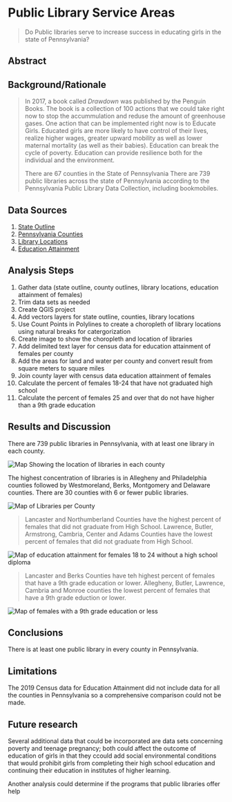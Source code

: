 # **Public Library Service Areas** 
> Do Public libraries serve to increase success in educating girls in the state of Pennsylvania?

## **Abstract**


## **Background/Rationale**
> In 2017, a book called *Drawdown* was published by the Penguin Books.  The book is a collection of 100 actions that we could take right now to stop the accummulation and reduse the amount of greenhouse gases.  One action that can be implemented right now is to Educate Girls.  Educated girls are more likely to have control of their lives, realize higher wages, greater upward mobility as well as lower maternal mortality (as well as their babies).  Education can break the cycle of poverty.  Education can provide resilience both for the individual and the environment.
>
> There are 67 counties in the State of Pennsylvania
> There are 739 public libraries across the state of Pennsylvania according to the Pennsylvania Public Library Data Collection, including bookmobiles.
>
## **Data Sources**
1. [State Outline](https://www.census.gov/cgi-bin/geo/shapefiles/index.php?year=2020&layergroup=States+%28and+equivalent%29) 
1. [Pennsylvania Counties](https://www2.census.gov/geo/tiger/TIGER2020PL/STATE/42_PENNSYLVANIA/42/)
1. [Library Locations](https://pa.countingopinions.com/memberlist.php)
1. [Education Attainment](https://data.census.gov/cedsci/table?q=Educational%20Attainment&g=0400000US42.050000&tid=ACSST1Y2019.S1501&hidePreview=true)
>
## **Analysis Steps**
>
1. Gather data (state outline, county outlines, library locations, education attainment of females)
1. Trim data sets as needed
1. Create QGIS project 
1. Add vectors layers for state outline, counties, library locations
1. Use Count Points in Polylines to create a choropleth of library locations using natural breaks for catergorization
1. Create image to show the choropleth and location of libraries
1. Add delimited text layer for census data for education attainment of females per county
1. Add the areas for land and water per county and convert result from square meters to square miles
1. Join county layer with census data education attainment of females
1. Calculate the percent of females 18-24 that have not graduated high school
1. Calculate the percent of females 25 and over that do not have higher than a 9th grade education
>
## **Results and Discussion**
>
There are 739 public libraries in Pennsylvania, with at least one library in each county.

![Map Showing the location of libraries in each county](/images/libraries_as_points.png "Location of Libraries in PA")

The highest concentration of libraries is in Allegheny and Philadelphia counties followed by Westmoreland, Berks, Montgomery and Delaware counties.  There are 30 counties with 6 or fewer public libraries.
>
![Map of Libraries per County](/images/Libraries_per_County.png "Map of Libraries per County")
>
>Lancaster and Northumberland Counties have the highest percent of females that did not graduate from High School.  Lawrence, Butler, Armstrong, Cambria, Center and Adams Counties have the lowest percent of females that did not graduate from High School.
>
![Map of education attainment for females 18 to 24 without a high school diploma](/images/per_18_24_noHS.png)
>
>Lancaster and Berks Counties have teh highest percent of females that have a 9th grade education or lower.  Allegheny, Butler, Lawrence, Cambria and Monroe counties the lowest percent of females that have a 9th grade eduction or lower.
>
![Map of females with a 9th grade education or less](/Users/anna/Documents/ccac/DAT_241_GIS/final_project/images/per_25_9grade.png)
>

## **Conclusions**
>
There is at least one public library in every county in Pennsylvania.

## **Limitations**
>
The 2019 Census data for Education Attainment did not include data for all the counties in Pennsylvania so a comprehensive comparison could not be made.

## **Future research**
>
Several additional data that could be incorporated are data sets concerning poverty and teenage pregnancy; both could affect the outcome of education of girls in that they ccould add social environmental conditions that would prohibit girls from completing their high school education and continuing their education in institutes of higher learning.
>
Another analysis could determine if the programs that public libraries offer help 
